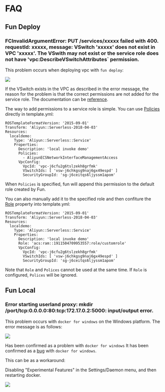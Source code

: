 
# FAQ

## Fun Deploy

### FCInvalidArgumentError: PUT /services/xxxxx failed with 400. requestId: xxxxx, message: VSwitch 'xxxxx' does not exist in VPC 'xxxxx'. The VSwith may not exist or the service role does not have 'vpc:DescribeVSwitchAttributes` permission.

This problem occurs when deploying vpc with `fun deploy`:

![](https://tan-blog.oss-cn-hangzhou.aliyuncs.com/img/20181214113413.png)

If the VSwitch exists in the VPC as described in the error message, the reason for the problem is that the correct permissions are not added for the service role. The documentation can be [reference](https://www.alibabacloud.com/help/doc-detail/72959.htm).


The way to add permissions to a service role is simple. You can use [Policies](https://github.com/aliyun/fun/blob/master/docs/specs/2018-04-03.md#aliyunserverlessservice) directly in template.yml:

```
ROSTemplateFormatVersion: '2015-09-01'
Transform: 'Aliyun::Serverless-2018-04-03'
Resources:
  localdemo:
    Type: 'Aliyun::Serverless::Service'
    Properties:
      Description: 'local invoke demo'
      Policies:
        - AliyunECSNetworkInterfaceManagementAccess
      VpcConfig:
        VpcId: 'vpc-j6cfu2g6tslzekh8grfmk'
        VSwitchIds: [ 'vsw-j6chkgsg9naj6gx49espd' ]
        SecurityGroupId: 'sg-j6ceitqs6ljyssm1apom'
```

When `Policies` is specified, fun will append this permission to the default role created by Fun.


You can also manually add it to the specified role and then confiture the [Role](https://github.com/aliyun/fun/blob/master/docs/specs/2018-04-03.md#aliyunserverlessservice) property into template.yml:

```
ROSTemplateFormatVersion: '2015-09-01'
Transform: 'Aliyun::Serverless-2018-04-03'
Resources:
  localdemo:
    Type: 'Aliyun::Serverless::Service'
    Properties:
      Description: 'local invoke demo'
      Role: 'acs:ram::1911504709953557:role/customrole'
      VpcConfig:
        VpcId: 'vpc-j6cfu2g6tslzekh8grfmk'
        VSwitchIds: [ 'vsw-j6chkgsg9naj6gx49espd' ]
        SecurityGroupId: 'sg-j6ceitqs6ljyssm1apom'
```

Note that `Role` and `Polices` cannot be used at the same time. If `Role` is configured, `Polices` will be ignored.

## Fun Local

### Error starting userland proxy: mkdir /port/tcp:0.0.0.0:80:tcp:172.17.0.2:5000: input/output error.

This problem occurs with `docker for windows` on the Windows platform. The error message is as follows:

![](https://tan-blog.oss-cn-hangzhou.aliyuncs.com/img/20181214112210.png)

Has been confirmed as a problem with `docker for windows`
It has been confirmed as a [bug](https://github.com/docker/for-win/issues/573) with `docker for windows`.

This can be as a workaround:

Disabling "Experimental Features" in the Settings/Daemon menu, and then restarting docker.

![](https://tan-blog.oss-cn-hangzhou.aliyuncs.com/img/20181214112400.png)



